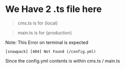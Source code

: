 # We Have 2 .ts file here

> cms.ts is for (local)

> main.ts is for (production)

Note: This Error on terminal is expected

```
[snowpack] [404] Not Found (/config.yml)
```

Since the config.yml contents is within cms.ts / main.ts
